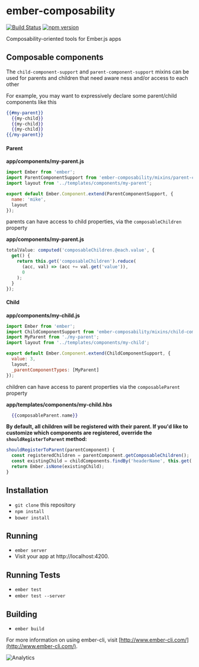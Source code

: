 # ember-composability

[![Build Status](https://travis-ci.org/mike-north/ember-composability.svg?branch=master)](https://travis-ci.org/mike-north/ember-composability)
[![npm version](https://badge.fury.io/js/ember-composability.svg)](http://badge.fury.io/js/ember-composability)

Composability-oriented tools for Ember.js apps

## Composable components

The `child-component-support` and `parent-component-support` mixins can be used for parents and children that need aware ness and/or access to each other

For example, you may want to expressively declare some parent/child components like this

```handlebars
{{#my-parent}}
  {{my-child}}
  {{my-child}}
  {{my-child}}
{{/my-parent}}

```

#### Parent

**app/components/my-parent.js**

```js
import Ember from 'ember';
import ParentComponentSupport from 'ember-composability/mixins/parent-component-support';
import layout from '../templates/components/my-parent';

export default Ember.Component.extend(ParentComponentSupport, {
  name: 'mike',
  layout
});
```

parents can have access to child properties, via the `composableChildren` property

**app/components/my-parent.js**

```javascript
totalValue: computed('composableChildren.@each.value', {
  get() {
    return this.get('composableChildren').reduce(
      (acc, val) => (acc += val.get('value')),
      0
    );
  }
});
```

#### Child

**app/components/my-child.js**

```js
import Ember from 'ember';
import ChildComponentSupport from 'ember-composability/mixins/child-component-support';
import MyParent from './my-parent';
import layout from '../templates/components/my-child';

export default Ember.Component.extend(ChildComponentSupport, {
  value: 3,
  layout,
  _parentComponentTypes: [MyParent]
});
```

children can have access to parent properties via the `composableParent` property

**app/templates/components/my-child.hbs**

```handlebars
  {{composableParent.name}}

```

**By default, all children will be registered with their parent. If you'd like to customize which components are registered, override the `shouldRegisterToParent` method:**

```js
shouldRegisterToParent(parentComponent) {
  const registeredChildren = parentComponent.getComposableChildren();
  const existingChild = childComponents.findBy('headerName', this.get('headerName'));
  return Ember.isNone(existingChild);
}
```

## Installation

- `git clone` this repository
- `npm install`
- `bower install`

## Running

- `ember server`
- Visit your app at http://localhost:4200.

## Running Tests

- `ember test`
- `ember test --server`

## Building

- `ember build`

For more information on using ember-cli, visit [http://www.ember-cli.com/](http://www.ember-cli.com/).

![Analytics](https://ga-beacon.appspot.com/UA-66610985-1/mike-north/ember-composability/readme)
